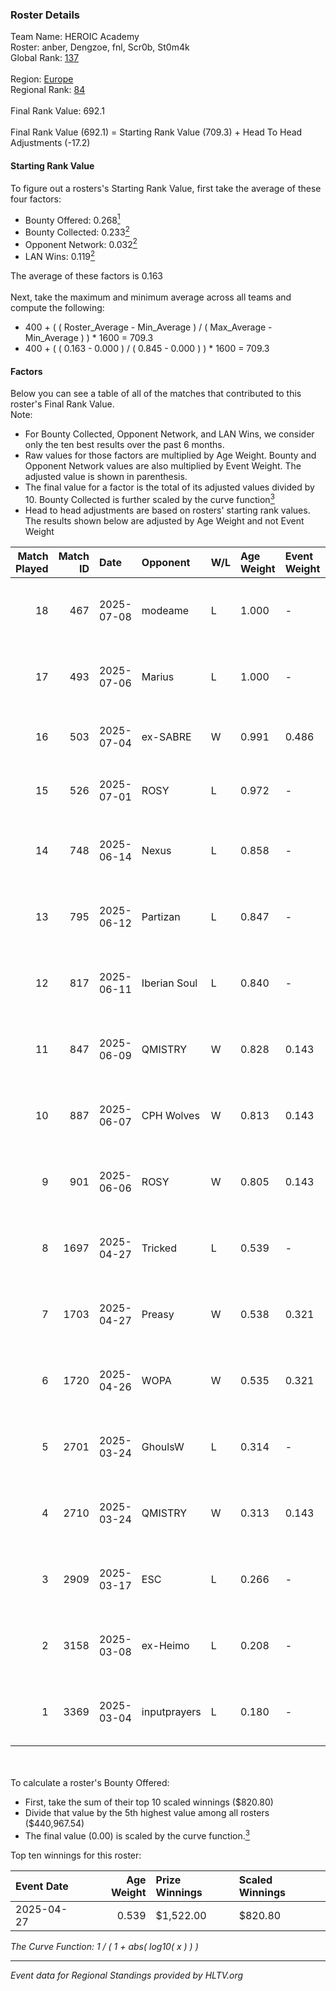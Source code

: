 ### Roster Details<br />
Team Name: HEROIC Academy<br />
Roster: anber, Dengzoe, fnl, Scr0b, St0m4k<br />
Global Rank: [137](../../standings_global_2025_08_04.md)<br />
<br />
Region: [Europe]( ../../standings_europe_2025_08_04.md)<br />
Regional Rank: [84]( ../../standings_europe_2025_08_04.md)<br />
<br />
Final Rank Value:  692.1<br />
<br />
Final Rank Value (692.1) = Starting Rank Value (709.3) + Head To Head Adjustments (-17.2)<br />

#### Starting Rank Value<br />
To figure out a rosters's Starting Rank Value, first take the average of these four factors:<br />
- Bounty Offered: 0.268[<sup>1</sup>](#table2)
- Bounty Collected: 0.233[<sup>2</sup>](#table1)
- Opponent Network: 0.032[<sup>2</sup>](#table1)
- LAN Wins: 0.119[<sup>2</sup>](#table1)

The average of these factors is 0.163<br />
<br />
Next, take the maximum and minimum average across all teams and compute the following:<br />
- 400 + ( ( Roster_Average - Min_Average ) / ( Max_Average - Min_Average ) ) * 1600 = 709.3
- 400 + ( ( 0.163 - 0.000 ) / ( 0.845 - 0.000 ) ) * 1600 = 709.3


#### Factors<br />
Below you can see a table of all of the matches that contributed to this roster's Final Rank Value.<br />
Note:<br />

- For Bounty Collected, Opponent Network, and LAN Wins, we consider only the ten best results over the past 6 months.
- Raw values for those factors are multiplied by Age Weight. Bounty and Opponent Network values are also multiplied by Event Weight. The adjusted value is shown in parenthesis.
- The final value for a factor is the total of its adjusted values divided by 10. Bounty Collected is further scaled by the curve function[<sup>3</sup>](#curveFunction)
- Head to head adjustments are based on rosters' starting rank values. The results shown below are adjusted by Age Weight and not Event Weight
<span id="table1"></span><br />


| Match Played | Match ID | Date       | Opponent     | W/L | Age Weight | Event Weight | Bounty Collected | Opponent Network | LAN Wins  | H2H Adj. | Roster                             |
| -: | -: | :- | :- | :- | :- | :- | :- | :- | :- | -: | :- |
|           18 |      467 | 2025-07-08 | modeame      | L   | 1.000      | -            | -                | -                | -         |   -18.18 | anber, Dengzoe, fnl, Scr0b, St0m4k |
|           17 |      493 | 2025-07-06 | Marius       | L   | 1.000      | -            | -                | -                | -         |   -14.83 | anber, Dengzoe, fnl, Scr0b, St0m4k |
|           16 |      503 | 2025-07-04 | ex-SABRE     | W   | 0.991      | 0.486        | 0.003 (0.001)    | 0.421 (0.203)    | 0 (0.000) |    16.52 | anber, Dengzoe, doto, fnl, Scr0b   |
|           15 |      526 | 2025-07-01 | ROSY         | L   | 0.972      | -            | -                | -                | -         |   -12.73 | anber, Dengzoe, doto, fnl, Scr0b   |
|           14 |      748 | 2025-06-14 | Nexus        | L   | 0.858      | -            | -                | -                | -         |    -5.93 | anber, Dengzoe, fnl, Scr0b, St0m4k |
|           13 |      795 | 2025-06-12 | Partizan     | L   | 0.847      | -            | -                | -                | -         |    -5.44 | anber, Dengzoe, fnl, Scr0b, St0m4k |
|           12 |      817 | 2025-06-11 | Iberian Soul | L   | 0.840      | -            | -                | -                | -         |    -1.71 | anber, Dengzoe, fnl, Scr0b, St0m4k |
|           11 |      847 | 2025-06-09 | QMISTRY      | W   | 0.828      | 0.143        | 0.001 (0.000)    | 0.227 (0.027)    | 0 (0.000) |    10.56 | anber, Dengzoe, fnl, Scr0b, St0m4k |
|           10 |      887 | 2025-06-07 | CPH Wolves   | W   | 0.813      | 0.143        | 0.028 (0.003)    | 0.505 (0.059)    | 0 (0.000) |    15.44 | anber, Dengzoe, fnl, Scr0b, St0m4k |
|            9 |      901 | 2025-06-06 | ROSY         | W   | 0.805      | 0.143        | 0.003 (0.000)    | 0.092 (0.011)    | 0 (0.000) |     9.72 | anber, Dengzoe, fnl, Scr0b, St0m4k |
|            8 |     1697 | 2025-04-27 | Tricked      | L   | 0.539      | -            | -                | -                | -         |    -3.85 | anber, Dengzoe, fnl, Scr0b, St0m4k |
|            7 |     1703 | 2025-04-27 | Preasy       | W   | 0.538      | 0.321        | 0.000 (0.000)    | 0.038 (0.007)    | 1 (0.538) |     4.38 | anber, Dengzoe, fnl, Scr0b, St0m4k |
|            6 |     1720 | 2025-04-26 | WOPA         | W   | 0.535      | 0.321        | 0.000 (0.000)    | 0.045 (0.008)    | 1 (0.535) |     3.19 | anber, Dengzoe, fnl, Scr0b, St0m4k |
|            5 |     2701 | 2025-03-24 | GhoulsW      | L   | 0.314      | -            | -                | -                | -         |    -7.41 | anber, Dengzoe, Few, Kragh, Scr0b  |
|            4 |     2710 | 2025-03-24 | QMISTRY      | W   | 0.313      | 0.143        | 0.001 (0.000)    | 0.227 (0.010)    | 0 (0.000) |     4.26 | anber, Dengzoe, Few, Kragh, Scr0b  |
|            3 |     2909 | 2025-03-17 | ESC          | L   | 0.266      | -            | -                | -                | -         |    -2.62 | anber, Dengzoe, Few, Kragh, Scr0b  |
|            2 |     3158 | 2025-03-08 | ex-Heimo     | L   | 0.208      | -            | -                | -                | -         |    -4.39 | anber, Dengzoe, Few, Kragh, Scr0b  |
|            1 |     3369 | 2025-03-04 | inputprayers | L   | 0.180      | -            | -                | -                | -         |    -4.22 | anber, Dengzoe, Few, Kragh, Scr0b  |

<br />
<span id="table2"></span><br />
To calculate a roster's Bounty Offered:<br />

- First, take the sum of their top 10 scaled winnings ($820.80)
- Divide that value by the 5th highest value among all rosters ($440,967.54)
- The final value (0.00) is scaled by the curve function.[<sup>3</sup>](#curveFunction)

Top ten winnings for this roster:<br />

| Event Date | Age Weight | Prize Winnings | Scaled Winnings |
| :- | -: | :- | :- |
| 2025-04-27 |      0.539 | $1,522.00      | $820.80         |


<span id="curveFunction"></span>_The Curve Function: 1 / ( 1 + abs( log10( x ) ) )_<br />

---
_Event data for Regional Standings provided by HLTV.org_<br />
